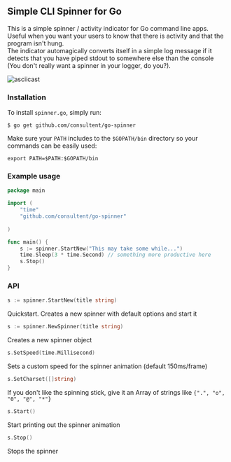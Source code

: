 ## Simple CLI Spinner for Go

This is a simple spinner / activity indicator for Go command line apps.
Useful when you want your users to know that there is activity and that the program isn't hung.      
The indicator automagically converts itself in a simple log message if it detects that you have piped stdout to somewhere else than the console (You don't really want a spinner in your logger, do you?). 
 
![asciicast](http://g.recordit.co/tPXhorn2n7.gif)

### Installation

To install `spinner.go`, simply run:
```
$ go get github.com/consultent/go-spinner
```

Make sure your `PATH` includes to the `$GOPATH/bin` directory so your commands can be easily used:
```
export PATH=$PATH:$GOPATH/bin
```

### Example usage

``` go
package main

import (
	"time"
	"github.com/consultent/go-spinner"
	
)

func main() {
	s := spinner.StartNew("This may take some while...")
	time.Sleep(3 * time.Second) // something more productive here
	s.Stop()
}
```

### API

``` go
s := spinner.StartNew(title string)
```
Quickstart. Creates a new spinner with default options and start it

``` go
s := spinner.NewSpinner(title string)
```
Creates a new spinner object

``` go
s.SetSpeed(time.Millisecond)
```
Sets a custom speed for the spinner animation (default 150ms/frame)

``` go
s.SetCharset([]string)
```
If you don't like the spinning stick, give it an Array of strings like `{".", "o", "0", "@", "*"}`

``` go
s.Start()
```
Start printing out the spinner animation

``` go
s.Stop()
```
Stops the spinner

